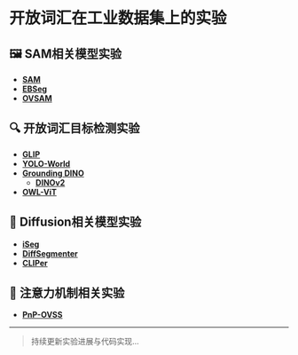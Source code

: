 # 开放词汇在工业数据集上的实验

## 🖼️ SAM相关模型实验
- **[SAM](https://arxiv.org/pdf/2304.02643)**  
- **[EBSeg](https://arxiv.org/pdf/2406.09829)**  
- **[OVSAM](https://arxiv.org/pdf/2401.02955)**

## 🔍 开放词汇目标检测实验
- **[GLIP](https://arxiv.org/pdf/2112.03857)**  
- **[YOLO-World](https://arxiv.org/pdf/2401.17270)**
- **[Grounding DINO](https://arxiv.org/pdf/2303.05499)**
  - **[DINOv2](https://arxiv.org/pdf/2304.07193)**
- **[OWL-ViT](https://arxiv.org/pdf/2306.09683)**

## 🎨 Diffusion相关模型实验
- **[iSeg](https://arxiv.org/pdf/2409.03209)**  
- **[DiffSegmenter](https://arxiv.org/pdf/2309.02773)**
- **[CLIPer](https://arxiv.org/pdf/2411.13836)**

## 🔎 注意力机制相关实验
- **[PnP-OVSS](https://arxiv.org/pdf/2311.17095)**

---

> 持续更新实验进展与代码实现...
